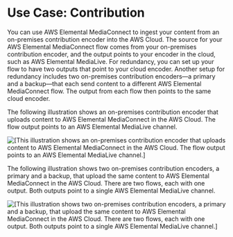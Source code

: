 # Use Case: Contribution<a name="use-cases-contribution"></a>

You can use AWS Elemental MediaConnect to ingest your content from an on\-premises contribution encoder into the AWS Cloud\. The source for your AWS Elemental MediaConnect flow comes from your on\-premises contribution encoder, and the output points to your encoder in the cloud, such as AWS Elemental MediaLive\. For redundancy, you can set up your flow to have two outputs that point to your cloud encoder\. Another setup for redundancy includes two on\-premises contribution encoders—a primary and a backup—that each send content to a different AWS Elemental MediaConnect flow\. The output from each flow then points to the same cloud encoder\. 

The following illustration shows an on\-premises contribution encoder that uploads content to AWS Elemental MediaConnect in the AWS Cloud\. The flow output points to an AWS Elemental MediaLive channel\.

![\[This illustration shows an on-premises contribution encoder that uploads content to AWS Elemental MediaConnect in the AWS Cloud. The flow output points to an AWS Elemental MediaLive channel.\]](http://docs.aws.amazon.com/mediaconnect/latest/ug/)

The following illustration shows two on\-premises contribution encoders, a primary and a backup, that upload the same content to AWS Elemental MediaConnect in the AWS Cloud\. There are two flows, each with one output\. Both outputs point to a single AWS Elemental MediaLive channel\. 

![\[This illustration shows two on-premises contribution encoders, a primary and a backup, that upload the same content to AWS Elemental MediaConnect in the AWS Cloud. There are two flows, each with one output. Both outputs point to a single AWS Elemental MediaLive channel.\]](http://docs.aws.amazon.com/mediaconnect/latest/ug/)